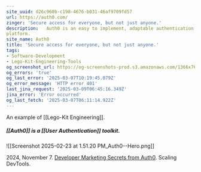 ```yaml
---
site_uuid: d26c960b-c198-4676-b031-46af9709fd57
url: https://auth0.com/
zinger: 'Secure access for everyone, but not just anyone.'
description:   Auth0 is an easy to implement, adaptable authentication and authorization
platform.
site_name: Auth0
title: 'Secure access for everyone, but not just anyone.'
tags:
- Software-Development
- Lego-Kit-Engineering-Tools
og_screenshot_url: https://og-screenshots-prod.s3.amazonaws.com/1366x768/80/false/51017da681cdf1133998fabba2e8b6100f39ed3ee6d13446c7f78d592b067b89.jpeg
og_errors: 'true'
og_last_error: '2025-03-07T10:19:45.079Z'
og_error_message: 'HTTP error 401'
last_jina_request: '2025-03-09T06:45:16.349Z'
jina_error: 'Error occurred'
og_last_fetch: '2025-03-07T06:11:14.922Z'
---
```


An example of [[Lego-Kit Engineering]]. 
##### [[Auth0]] is a [[User Authentication]] toolkit. 
![[Screenshot 2025-02-23 at 1.51.20 PM_Auth0--Hero.png]]

2024, November 7. [Developer Marketing Secrets from Auth0](http://localhost:5173/). Scaling DevTools.

